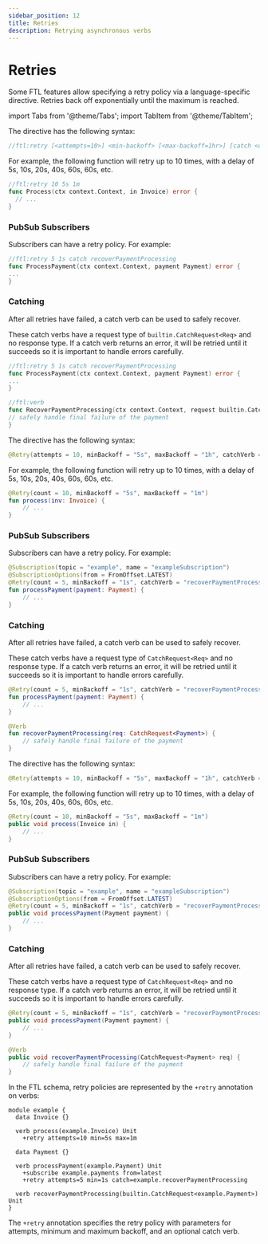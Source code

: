 ```yaml
---
sidebar_position: 12
title: Retries
description: Retrying asynchronous verbs
---
```


# Retries

Some FTL features allow specifying a retry policy via a language-specific directive. Retries back off exponentially until the maximum is reached.

import Tabs from '@theme/Tabs';
import TabItem from '@theme/TabItem';

<Tabs groupId="languages">
<TabItem value="go" label="Go" default>

The directive has the following syntax:

```go
//ftl:retry [<attempts=10>] <min-backoff> [<max-backoff=1hr>] [catch <catchVerb>]
```

For example, the following function will retry up to 10 times, with a delay of 5s, 10s, 20s, 40s, 60s, 60s, etc.

```go
//ftl:retry 10 5s 1m
func Process(ctx context.Context, in Invoice) error {
  // ...
}
```

### PubSub Subscribers

Subscribers can have a retry policy. For example:

```go
//ftl:retry 5 1s catch recoverPaymentProcessing
func ProcessPayment(ctx context.Context, payment Payment) error {
...
}
```

### Catching

After all retries have failed, a catch verb can be used to safely recover.

These catch verbs have a request type of `builtin.CatchRequest<Req>` and no response type. If a catch verb returns an error, it will be retried until it succeeds so it is important to handle errors carefully.

```go
//ftl:retry 5 1s catch recoverPaymentProcessing
func ProcessPayment(ctx context.Context, payment Payment) error {
...
}

//ftl:verb
func RecoverPaymentProcessing(ctx context.Context, request builtin.CatchRequest[Payment]) error {
// safely handle final failure of the payment
}
```

</TabItem>
<TabItem value="kotlin" label="Kotlin">

The directive has the following syntax:

```kotlin
@Retry(attempts = 10, minBackoff = "5s", maxBackoff = "1h", catchVerb = "<catchVerb>", catchModule = "<catchModule>")
```

For example, the following function will retry up to 10 times, with a delay of 5s, 10s, 20s, 40s, 60s, 60s, etc.

```kotlin
@Retry(count = 10, minBackoff = "5s", maxBackoff = "1m")
fun process(inv: Invoice) {
    // ... 
}
```

### PubSub Subscribers

Subscribers can have a retry policy. For example:

```kotlin
@Subscription(topic = "example", name = "exampleSubscription")
@SubscriptionOptions(from = FromOffset.LATEST)
@Retry(count = 5, minBackoff = "1s", catchVerb = "recoverPaymentProcessing")
fun processPayment(payment: Payment) {
    // ... 
}
```

### Catching

After all retries have failed, a catch verb can be used to safely recover.

These catch verbs have a request type of `CatchRequest<Req>` and no response type. If a catch verb returns an error, it will be retried until it succeeds so it is important to handle errors carefully.

```kotlin
@Retry(count = 5, minBackoff = "1s", catchVerb = "recoverPaymentProcessing")
fun processPayment(payment: Payment) {
    // ... 
}

@Verb
fun recoverPaymentProcessing(req: CatchRequest<Payment>) {
    // safely handle final failure of the payment
}
```

</TabItem>
<TabItem value="java" label="Java">

The directive has the following syntax:

```java
@Retry(attempts = 10, minBackoff = "5s", maxBackoff = "1h", catchVerb = "<catchVerb>", catchModule = "<catchModule>")
```

For example, the following function will retry up to 10 times, with a delay of 5s, 10s, 20s, 40s, 60s, 60s, etc.

```java
@Retry(count = 10, minBackoff = "5s", maxBackoff = "1m")
public void process(Invoice in) {
    // ... 
}
```

### PubSub Subscribers

Subscribers can have a retry policy. For example:

```java
@Subscription(topic = "example", name = "exampleSubscription")
@SubscriptionOptions(from = FromOffset.LATEST)
@Retry(count = 5, minBackoff = "1s", catchVerb = "recoverPaymentProcessing")
public void processPayment(Payment payment) {
    // ... 
}
```

### Catching

After all retries have failed, a catch verb can be used to safely recover.

These catch verbs have a request type of `CatchRequest<Req>` and no response type. If a catch verb returns an error, it will be retried until it succeeds so it is important to handle errors carefully.

```java
@Retry(count = 5, minBackoff = "1s", catchVerb = "recoverPaymentProcessing")
public void processPayment(Payment payment) {
    // ... 
}

@Verb
public void recoverPaymentProcessing(CatchRequest<Payment> req) {
    // safely handle final failure of the payment
}
```

</TabItem>
<TabItem value="schema" label="Schema">

In the FTL schema, retry policies are represented by the `+retry` annotation on verbs:

```schema
module example {
  data Invoice {}
  
  verb process(example.Invoice) Unit
    +retry attempts=10 min=5s max=1m
  
  data Payment {}
  
  verb processPayment(example.Payment) Unit
    +subscribe example.payments from=latest
    +retry attempts=5 min=1s catch=example.recoverPaymentProcessing
  
  verb recoverPaymentProcessing(builtin.CatchRequest<example.Payment>) Unit
}
```

The `+retry` annotation specifies the retry policy with parameters for attempts, minimum and maximum backoff, and an optional catch verb.

</TabItem>
</Tabs> 
